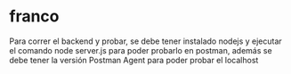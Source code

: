 # franco
Para correr el backend y probar, se debe tener instalado nodejs y ejecutar el comando node server.js para poder probarlo en postman, además se debe tener la versión Postman Agent para poder probar el localhost
